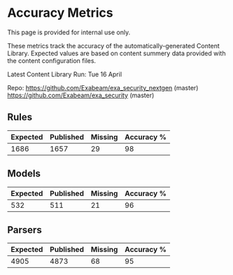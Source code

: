 Accuracy Metrics
================

This page is provided for internal use only.

These metrics track the accuracy of the automatically-generated Content Library.
Expected values are based on content summery data provided with the content configuration files.

Latest Content Library Run: Tue 16 April 

Repo: 
    https://github.com/Exabeam/exa_security_nextgen (master)
    https://github.com/Exabeam/exa_security (master)



Rules
-----
| Expected | Published | Missing | Accuracy % |
| -------- | --------- | ------- | ---------- |
| 1686     | 1657      | 29      | 98         |


Models
------
| Expected | Published | Missing | Accuracy % |
| -------- | --------- | ------- | ---------- |
| 532      | 511       | 21      | 96         |


Parsers
-------
| Expected | Published | Missing | Accuracy % |
| -------- | --------- |---------|------------|
| 4905     | 4873      | 68      | 95         |

